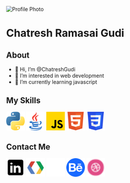 ![Profile Photo](https://avatars.githubusercontent.com/u/70850359?v=4)
# Chatresh Ramasai Gudi

## About
- 👋 Hi, I’m @ChatreshGudi
- 👀 I’m interested in web development
- 🌱 I’m currently learning javascript

## My Skills
<p float="left">
<img src = "Icons/python.svg" width = 50px height = 50px>
<img src = "Icons/java.svg" width = 50px height = 50px>
<img src = "Icons/javascript.svg" width = 50px height = 50px>
<img src = "Icons/html.svg" width = 50px height = 50px>
<img src = "Icons/CSS.svg" width = 50px height = 50px>
</p>

## Contact Me
<a href = "https://www.linkedin.com/in/chatresh-ramasai-gudi-887198230"><img src= "Icons/linkedin.svg" width = 50px height = 50px></a>
<a href = "https://g.dev/Chatresh"><img src= "Icons/google.svg" width = 50px height = 50px></a>
<a href = "https://www.freecodecamp.org/ChatreshGudi"><img src= "Icons/fcc.svg" width = 50px height = 50px></a>
<a href = "https://www.behance.net/chatresramasai"><img src= "Icons/behance.svg" width = 50px height = 50px></a>
<a href = "https://dribbble.com/ChatreshGudi"><img src= "Icons/dribbble.svg" width = 50px height = 50px></a>

<!---
ChatreshGudi/ChatreshGudi is a ✨ special ✨ repository because its `README.md` (this file) appears on your GitHub profile.
You can click the Preview link to take a look at your changes.
--->
